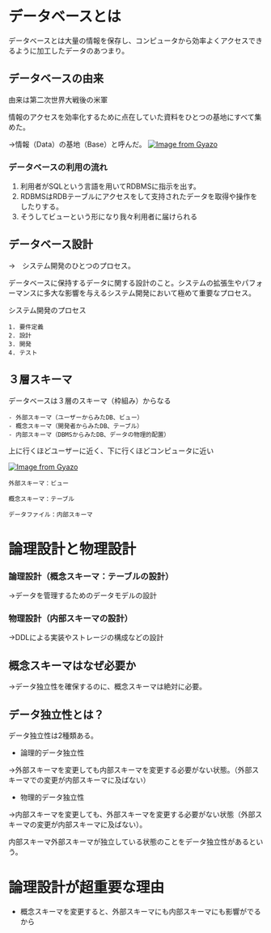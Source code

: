 # データベースとは

データベースとは大量の情報を保存し、コンピュータから効率よくアクセスできるように加工したデータのあつまり。

## データベースの由来

由来は第二次世界大戦後の米軍

情報のアクセスを効率化するために点在していた資料をひとつの基地にすべて集めた。

→情報（Data）の基地（Base）と呼んだ。
[![Image from Gyazo](https://i.gyazo.com/578d87a729a362adb3a96b380b11a2e2.gif)](https://gyazo.com/578d87a729a362adb3a96b380b11a2e2)

### データベースの利用の流れ

1. 利用者がSQLという言語を用いてRDBMSに指示を出す。
2. RDBMSはRDBテーブルにアクセスをして支持されたデータを取得や操作をしたりする。
3. そうしてビューという形になり我々利用者に届けられる

## データベース設計
→　システム開発のひとつのプロセス。

データベースに保持するデータに関する設計のこと。システムの拡張生やパフォーマンスに多大な影響を与えるシステム開発において極めて重要なプロセス。

システム開発のプロセス
```
1. 要件定義
2. 設計
3. 開発
4. テスト
```

## ３層スキーマ

データベースは３層のスキーマ（枠組み）からなる
```
- 外部スキーマ（ユーザーからみたDB、ビュー）
- 概念スキーマ（開発者からみたDB、テーブル）
- 内部スキーマ（DBMSからみたDB、データの物理的配置）
```
上に行くほどユーザーに近く、下に行くほどコンピュータに近い

[![Image from Gyazo](https://i.gyazo.com/45a7b9dfa9761a8c9e4703c6311d8a4e.gif)](https://gyazo.com/45a7b9dfa9761a8c9e4703c6311d8a4e)

```
外部スキーマ：ビュー

概念スキーマ：テーブル

データファイル：内部スキーマ
```
# 論理設計と物理設計

### 論理設計（概念スキーマ：テーブルの設計）

→データを管理するためのデータモデルの設計

### 物理設計（内部スキーマの設計）

→DDLによる実装やストレージの構成などの設計

## 概念スキーマはなぜ必要か

→データ独立性を確保するのに、概念スキーマは絶対に必要。

## データ独立性とは？

データ独立性は2種類ある。

- 論理的データ独立性

→外部スキーマを変更しても内部スキーマを変更する必要がない状態。（外部スキーマでの変更が内部スキーマに及ばない）

- 物理的データ独立性

→内部スキーマを変更しても、外部スキーマを変更する必要がない状態（外部スキーマの変更が内部スキーマに及ばない）。

内部スキーマ外部スキーマが独立している状態のことをデータ独立性があるという。

# 論理設計が超重要な理由

- 概念スキーマを変更すると、外部スキーマにも内部スキーマにも影響がでるから
